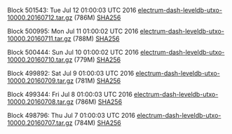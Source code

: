 Block 501543: Tue Jul 12 01:00:03 UTC 2016 [electrum-dash-leveldb-utxo-10000.20160712.tar.gz](https://transfer.sh/HnRFg/electrum-dash-leveldb-utxo-10000.20160712.tar.gz) (786M) [SHA256](https://transfer.sh/SY8ax/electrum-dash-leveldb-utxo-10000.20160712.tar.gz.sha256)

Block 500995: Mon Jul 11 01:00:02 UTC 2016 [electrum-dash-leveldb-utxo-10000.20160711.tar.gz](https://transfer.sh/p1nrx/electrum-dash-leveldb-utxo-10000.20160711.tar.gz) (788M) [SHA256](https://transfer.sh/hIt2M/electrum-dash-leveldb-utxo-10000.20160711.tar.gz.sha256)

Block 500444: Sun Jul 10 01:00:02 UTC 2016 [electrum-dash-leveldb-utxo-10000.20160710.tar.gz](https://transfer.sh/10eOFg/electrum-dash-leveldb-utxo-10000.20160710.tar.gz) (779M) [SHA256](https://transfer.sh/Ejuhq/electrum-dash-leveldb-utxo-10000.20160710.tar.gz.sha256)

Block 499892: Sat Jul  9 01:00:03 UTC 2016 [electrum-dash-leveldb-utxo-10000.20160709.tar.gz](https://transfer.sh/gSp31/electrum-dash-leveldb-utxo-10000.20160709.tar.gz) (781M) [SHA256](https://transfer.sh/8qLZb/electrum-dash-leveldb-utxo-10000.20160709.tar.gz.sha256)

Block 499344: Fri Jul  8 01:00:03 UTC 2016 [electrum-dash-leveldb-utxo-10000.20160708.tar.gz](https://transfer.sh/6Te1j/electrum-dash-leveldb-utxo-10000.20160708.tar.gz) (786M) [SHA256](https://transfer.sh/4fSFt/electrum-dash-leveldb-utxo-10000.20160708.tar.gz.sha256)

Block 498796: Thu Jul  7 01:00:03 UTC 2016 [electrum-dash-leveldb-utxo-10000.20160707.tar.gz](https://transfer.sh/740E3/electrum-dash-leveldb-utxo-10000.20160707.tar.gz) (784M) [SHA256](https://transfer.sh/gnReK/electrum-dash-leveldb-utxo-10000.20160707.tar.gz.sha256)
